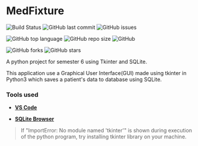
# MedFixture
![Build Status](https://travis-ci.com/chauhannaman98/MedFixture.svg?branch=master)  ![GitHub last commit](https://img.shields.io/github/last-commit/chauhannaman98/MedFixture) ![GitHub issues](https://img.shields.io/github/issues/chauhannaman98/MedFixture)

![GitHub top language](https://img.shields.io/github/languages/top/chauhannaman98/MedFixture) ![GitHub repo size](https://img.shields.io/github/repo-size/chauhannaman98/MedFixture) ![GitHub](https://img.shields.io/github/license/chauhannaman98/MedFixture)

![GitHub forks](https://img.shields.io/github/forks/chauhannaman98/MedFixture?style=social)  ![GitHub stars](https://img.shields.io/github/stars/chauhannaman98/MedFixture?style=social)

A python project for semester 6 using Tkinter and SQLite.

This application use a Graphical User Interface(GUI) made using tkinter in Python3 which saves a patient's data to database using SQLite.

  

### Tools used
-  **[VS Code](https://code.visualstudio.com/)**

-  **[SQLite Browser](http://sqlitebrowser.org/)**

  

> If "ImportError: No module named 'tkinter'" is shown during execution of the python program, try installing tkinter library on your machine.
